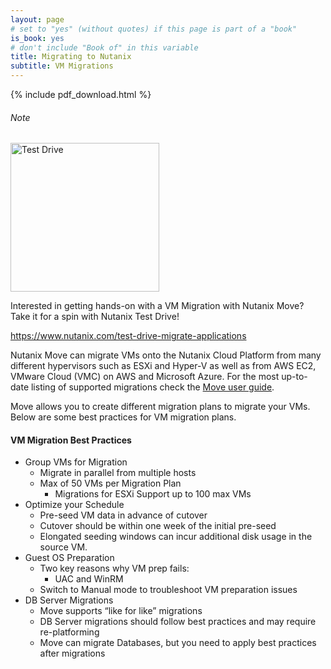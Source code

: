 ```yaml
---
layout: page
# set to "yes" (without quotes) if this page is part of a "book"
is_book: yes
# don't include "Book of" in this variable
title: Migrating to Nutanix
subtitle: VM Migrations
---
```


{% include pdf_download.html %}

<div data-type="noteEmbedded" class="noteEmbedded"><h6>Note</h6>
	<img width="238px" alt="Test Drive" src="/assets/icons/testdrive/icn-test-drive-black.png">
	<p>Interested in getting hands-on with a VM Migration with Nutanix Move? Take it for a spin with Nutanix Test Drive!</p>
	<a href="https://cloud.nutanixtestdrive.com/login?source=one-platform&type=move&lpurl=one-platform-move?utm_source=nutanixbible&utm_medium=referral" target="_blank">https://www.nutanix.com/test-drive-migrate-applications</a>
</div>

Nutanix Move can migrate VMs onto the Nutanix Cloud Platform from many different hypervisors such as ESXi and Hyper-V as well as from AWS EC2, VMware Cloud (VMC) on AWS and Microsoft Azure. For the most up-to-date listing of supported migrations check the <a href="https://portal.nutanix.com/page/documents/details?targetId=Nutanix-Move-v5_3:Nutanix-Move-v5_3" target='_blank'>Move user guide</a>.

Move allows you to create different migration plans to migrate your VMs. Below are some best practices for VM migration plans.

#### VM Migration Best Practices
* Group VMs for Migration
  * Migrate in parallel from multiple hosts
  * Max of 50 VMs per Migration Plan
    * Migrations for ESXi Support up to 100 max VMs
* Optimize your Schedule
  * Pre-seed VM data in advance of cutover
  * Cutover should be within one week of the initial pre-seed
  * Elongated seeding windows can incur additional disk usage in the source VM.
* Guest OS Preparation
  * Two key reasons why VM prep fails:
    * UAC and WinRM
  * Switch to Manual mode to troubleshoot VM preparation issues
* DB Server Migrations
  * Move supports “like for like” migrations
  * DB Server migrations should follow best practices and may require re-platforming
  * Move can migrate Databases, but you need to apply best practices after migrations
